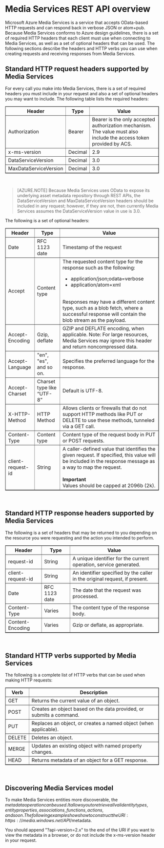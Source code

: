 <properties 
	pageTitle="Media Services REST API overview - Azure" 
	description="Media Services REST API overview" 
	services="media-services" 
	documentationCenter="" 
	authors="Juliako" 
	manager="dwrede" 
	editor=""/>

<tags 
	ms.service="media-services" 
	ms.workload="media" 
	ms.tgt_pltfrm="na" 
	ms.devlang="dotnet" 
	ms.topic="article" 
	ms.date="02/02/2015" 
	ms.author="juliako"/>


# Media Services REST API overview 

Microsoft Azure Media Services is a service that accepts OData-based HTTP requests and can respond back in verbose JSON or atom+pub. Because Media Services conforms to Azure design guidelines, there is a set of required HTTP headers that each client must use when connecting to Media Services, as well as a set of optional headers that can be used. The following sections describe the headers and HTTP verbs you can use when creating requests and receiving responses from Media Services.


## Standard HTTP request headers supported by Media Services

For every call you make into Media Services, there is a set of required headers you must include in your request and also a set of optional headers you may want to include. The following table lists the required headers:


<table border="1">
<tr><th>Header</th><th>Type</th><th>Value</th></tr>
<tr><td>Authorization</td><td>Bearer</td><td>Bearer is the only accepted authorization mechanism. The value must also include the access token provided by ACS.</td></tr>
<tr><td>x-ms-version</td><td>Decimal</td><td>2.9</td></tr>
<tr><td>DataServiceVersion</td><td>Decimal</td><td>3.0</td></tr>
<tr><td>MaxDataServiceVersion</td><td>Decimal</td><td>3.0</td></tr>
</table><br/>


>[AZURE.NOTE] Because Media Services uses OData to expose its underlying asset metadata repository through REST APIs, the DataServiceVersion and MaxDataServiceVersion headers should be included in any request; however, if they are not, then currently Media Services assumes the DataServiceVersion value in use is 3.0.

The following is a set of optional headers:

<table border="1">
<tr><th>Header</th><th>Type</th><th>Value</th></tr>
<tr><td>Date</td><td>RFC 1123 date</td><td>Timestamp of the request</td></tr>
<tr><td>Accept</td><td>Content type</td><td>The requested content type for the response such as the following:
<ul><li>application/json;odata=verbose</li><li>application/atom+xml</li></ul></br> Responses may have a different content type, such as a blob fetch, where a successful response will contain the blob stream as the payload.</td></tr>
<tr><td>Accept-Encoding</td><td>Gzip, deflate</td><td>GZIP and DEFLATE encoding, when applicable. Note: For large resources, Media Services may ignore this header and return noncompressed data.
</td></tr>
<tr><td>Accept-Language</td><td>"en", "es", and so on.</td><td>Specifies the preferred language for the response.</td></tr>
<tr><td>Accept-Charset</td><td>Charset type like “UTF-8”</td><td>Default is UTF-8.</td></tr>
<tr><td>X-HTTP-Method</td><td>HTTP Method</td><td>Allows clients or firewalls that do not support HTTP methods like PUT or DELETE to use these methods, tunneled via a GET call.</td></tr>
<tr><td>Content-Type</td><td>Content type</td><td>Content type of the request body in PUT or POST requests.</td></tr>
<tr><td>client-request-id</td><td>String</td><td>A caller-defined value that identifies the given request. If specified, this value will be included in the response message as a way to map the request. <br/><br/>
<b>Important</b><br/>
Values should be capped at 2096b (2k).</td></tr>
</table><br/>


## Standard HTTP response headers supported by Media Services

The following is a set of headers that may be returned to you depending on the resource you were requesting and the action you intended to perform.


<table border="1">
<tr><th>Header</th><th>Type</th><th>Value</th></tr>
<tr><td>request-id</td><td>String</td><td>A unique identifier for the current operation, service generated.</td></tr>
<tr><td>client-request-id</td><td>String</td><td>An identifier specified by the caller in the original request, if present.</td></tr>
<tr><td>Date</td><td>RFC 1123 date</td><td>The date that the request was processed.</td></tr>
<tr><td>Content-Type</td><td>Varies</td><td>The content type of the response body.</td></tr>
<tr><td>Content-Encoding</td><td>Varies</td><td>Gzip or deflate, as appropriate.</td></tr>
</table><br/>

## Standard HTTP verbs supported by Media Services

The following is a complete list of HTTP verbs that can be used when making HTTP requests:


<table border="1">
<tr><th>Verb</th><th>Description</th></tr>
<tr><td>GET</td><td>Returns the current value of an object.</td></tr>
<tr><td>POST</td><td>Creates an object based on the data provided, or submits a command.</td></tr>
<tr><td>PUT</td><td>Replaces an object, or creates a named object (when applicable).</td></tr>
<tr><td>DELETE</td><td>Deletes an object.</td></tr>
<tr><td>MERGE</td><td>Updates an existing object with named property changes.</td></tr>
<tr><td>HEAD</td><td>Returns metadata of an object for a GET response.</td></tr>
</table><br/>

## Discovering Media Services model

To make Media Services entities more discoverable, the $metadata operation can be used. It allows you to retrieve all valid entity types, entity properties, associations, functions, actions, and so on. The following example shows how to construct the URI: https://media.windows.net/API/$metadata.

You should append "?api-version=2.x" to the end of the URI if you want to view the metadata in a browser, or do not include the x-ms-version header in your request.


<!-- Anchors. -->


<!-- URLs. -->
  
  [Management Portal]: http://manage.windowsazure.com/



